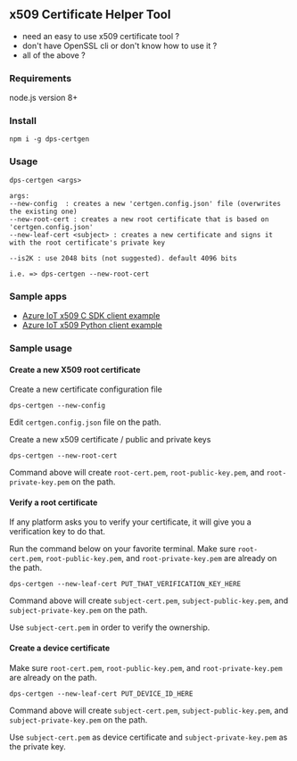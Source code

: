 ## x509 Certificate Helper Tool

- need an easy to use x509 certificate tool ?
- don't have OpenSSL cli or don't know how to use it ?
- all of the above ?

### Requirements

node.js version 8+

### Install

```
npm i -g dps-certgen
```

### Usage

```
dps-certgen <args>

args:
--new-config  : creates a new 'certgen.config.json' file (overwrites the existing one)
--new-root-cert : creates a new root certificate that is based on 'certgen.config.json'
--new-leaf-cert <subject> : creates a new certificate and signs it with the root certificate's private key

--is2K : use 2048 bits (not suggested). default 4096 bits

i.e. => dps-certgen --new-root-cert
```

### Sample apps

- [Azure IoT x509 C SDK client example](./samples/azure-iot-c-sdk/README.md)
- [Azure IoT x509 Python client example](./samples/python/README.md)

### Sample usage

#### Create a new X509 root certificate

Create a new certificate configuration file
```
dps-certgen --new-config
```

Edit `certgen.config.json` file on the path.

Create a new x509 certificate / public and private keys
```
dps-certgen --new-root-cert
```

Command above will create `root-cert.pem`, `root-public-key.pem`, and `root-private-key.pem`
on the path.


#### Verify a root certificate

If any platform asks you to verify your certificate, it will give you a verification key to do that.

Run the command below on your favorite terminal.
Make sure `root-cert.pem`, `root-public-key.pem`, and `root-private-key.pem` are already on the path.
```
dps-certgen --new-leaf-cert PUT_THAT_VERIFICATION_KEY_HERE
```

Command above will create `subject-cert.pem`, `subject-public-key.pem`, and `subject-private-key.pem`
on the path.

Use `subject-cert.pem` in order to verify the ownership.

#### Create a device certificate

Make sure `root-cert.pem`, `root-public-key.pem`, and `root-private-key.pem` are already on the path.
```
dps-certgen --new-leaf-cert PUT_DEVICE_ID_HERE
```

Command above will create `subject-cert.pem`, `subject-public-key.pem`, and `subject-private-key.pem`
on the path.

Use `subject-cert.pem` as device certificate and `subject-private-key.pem` as the private key.
